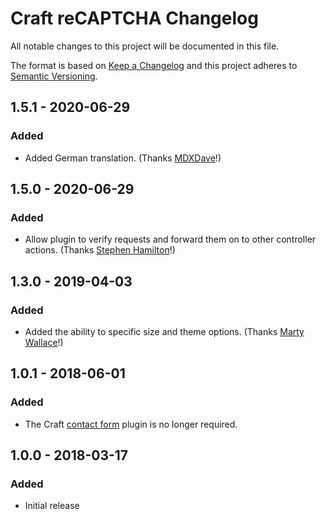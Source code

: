# Craft reCAPTCHA Changelog

All notable changes to this project will be documented in this file.

The format is based on [Keep a Changelog](http://keepachangelog.com/) and this project adheres to [Semantic Versioning](http://semver.org/).

## 1.5.1 - 2020-06-29
### Added
- Added German translation. (Thanks [MDXDave](https://github.com/MDXDave)!)

## 1.5.0 - 2020-06-29
### Added
- Allow plugin to verify requests and forward them on to other controller actions. (Thanks [Stephen Hamilton](https://github.com/totov)!)

## 1.3.0 - 2019-04-03
### Added
- Added the ability to specific size and theme options. (Thanks [Marty Wallace](https://github.com/martywallace)!)

## 1.0.1 - 2018-06-01
### Added
- The Craft [contact form](https://github.com/craftcms/contact-form) plugin is no longer required.

## 1.0.0 - 2018-03-17
### Added
- Initial release

